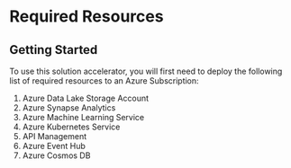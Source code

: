 # Required Resources 

## Getting Started 
To use this solution accelerator, you will first need to deploy the following list of required resources to an Azure Subscription: 
1. Azure Data Lake Storage Account
2. Azure Synapse Analytics
3. Azure Machine Learning Service 
4. Azure Kubernetes Service 
5. API Management 
6. Azure Event Hub 
7. Azure Cosmos DB 
